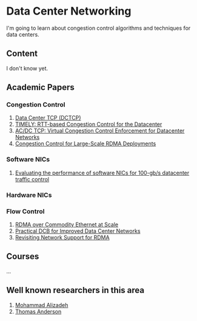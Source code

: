 # Data Center Networking
I'm going to learn about congestion control algorithms and techniques for data centers.

## Content
I don't know yet.

## Academic Papers

### Congestion Control
1. [Data Center TCP (DCTCP)](https://people.csail.mit.edu/alizadeh/papers/dctcp-sigcomm10.pdf)
2. [TIMELY: RTT-based Congestion Control for the Datacenter](https://conferences.sigcomm.org/sigcomm/2015/pdf/papers/p537.pdf)
3. [AC/DC TCP: Virtual Congestion Control Enforcement for Datacenter Networks](https://wisr.cs.wisc.edu/papers/sigcomm16-final267.pdf)
4. [Congestion Control for Large-Scale RDMA Deployments](https://conferences.sigcomm.org/sigcomm/2015/pdf/papers/p523.pdf)

### Software NICs
1.  [Evaluating the performance of software NICs for 100-gb/s datacenter traffic control](https://dl.acm.org/citation.cfm?id=3230728)

### Hardware NICs

### Flow Control
1. [RDMA over Commodity Ethernet at Scale](https://www.microsoft.com/en-us/research/wp-content/uploads/2016/11/rdma_sigcomm2016.pdf)
2. [Practical DCB for Improved Data Center Networks](http://pages.cs.wisc.edu/~brentstephens/docs/tcp-bolt.infocom14.pdf)
3. [Revisiting Network Support for RDMA](https://people.eecs.berkeley.edu/~radhika/irn.pdf)

## Courses
...

## Well known researchers in this area
1. [Mohammad Alizadeh](https://people.csail.mit.edu/alizadeh/)
2. [Thomas Anderson](https://www.cs.washington.edu/people/faculty/tom/)

